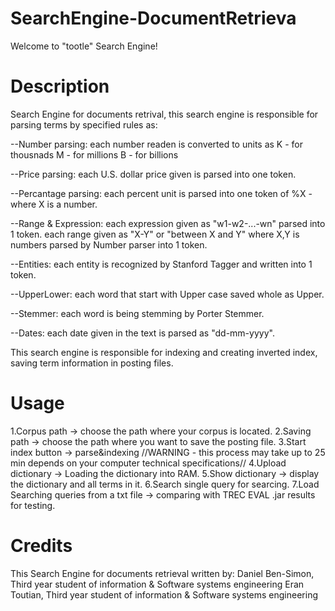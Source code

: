 # SearchEngine-DocumentRetrieva
Welcome to "tootle" Search Engine!
# Description
Search Engine for documents retrival, this search engine is responsible for parsing terms by specified rules as:

--Number parsing: each number readen is converted to units as K - for thousnads M - for millions B - for billions

--Price parsing: each U.S. dollar price given is parsed into one token.

--Percantage parsing: each percent unit is parsed into one token of %X - where X is a number.

--Range & Expression: each expression given as "w1-w2-...-wn" parsed into 1 token. each range given as "X-Y" or "between X and Y" where X,Y is numbers parsed by Number parser into 1 token.

--Entities: each entity is recognized by Stanford Tagger and written into 1 token.

--UpperLower: each word that start with Upper case saved whole as Upper.

--Stemmer: each word is being stemming by Porter Stemmer.

--Dates: each date given in the text is parsed as "dd-mm-yyyy".

This search engine is responsible for indexing and creating inverted index, saving term information in posting files.

# Usage
1.Corpus path -> choose the path where your corpus is located.
2.Saving path -> choose the path where you want to save the posting file.
3.Start index button -> parse&indexing //WARNING - this process may take up to 25 min depends on your computer technical specifications//
4.Upload dictionary -> Loading the dictionary into RAM.
5.Show dictionary -> display the dictionary and all terms in it.
6.Search single query for searcing.
7.Load Searching queries from a txt file -> comparing with TREC EVAL .jar results for testing.
# Credits
This Search Engine for documents retrieval written by: Daniel Ben-Simon, Third year student of information & Software systems engineering Eran Toutian, Third year student of information & Software systems engineering
